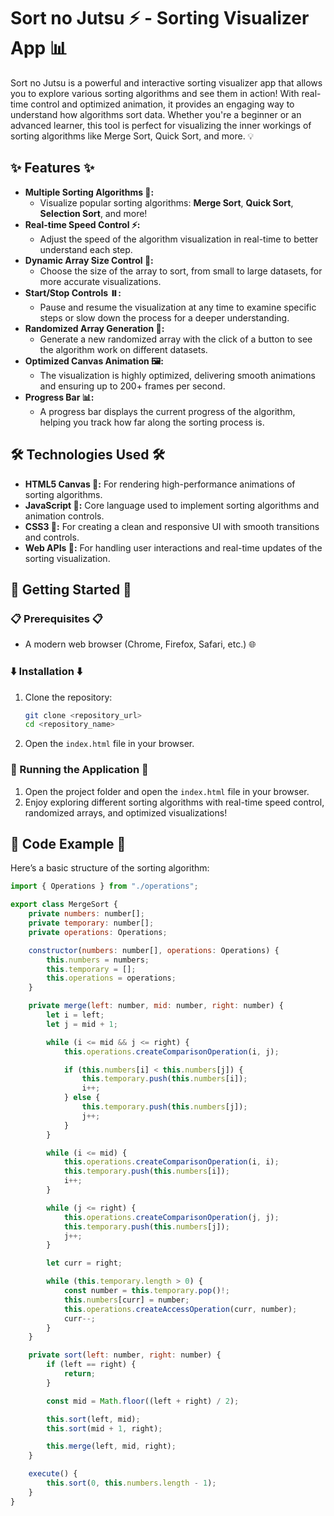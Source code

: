 # Sort no Jutsu ⚡️ - Sorting Visualizer App 📊

Sort no Jutsu is a powerful and interactive sorting visualizer app that allows you to explore various sorting algorithms and see them in action! With real-time control and optimized animation, it provides an engaging way to understand how algorithms sort data. Whether you're a beginner or an advanced learner, this tool is perfect for visualizing the inner workings of sorting algorithms like Merge Sort, Quick Sort, and more. 💡

## ✨ Features ✨

- **Multiple Sorting Algorithms 🧠:**
    - Visualize popular sorting algorithms: **Merge Sort**, **Quick Sort**, **Selection Sort**, and more!
- **Real-time Speed Control ⚡️:**
    - Adjust the speed of the algorithm visualization in real-time to better understand each step.
- **Dynamic Array Size Control 📏:**
    - Choose the size of the array to sort, from small to large datasets, for more accurate visualizations.
- **Start/Stop Controls ⏸️:**
    - Pause and resume the visualization at any time to examine specific steps or slow down the process for a deeper understanding.
- **Randomized Array Generation 🔀:**
    - Generate a new randomized array with the click of a button to see the algorithm work on different datasets.
- **Optimized Canvas Animation 🖼️:**
    - The visualization is highly optimized, delivering smooth animations and ensuring up to 200+ frames per second.
- **Progress Bar 📊:**
    - A progress bar displays the current progress of the algorithm, helping you track how far along the sorting process is.

## 🛠️ Technologies Used 🛠️

- **HTML5 Canvas 🎨:** For rendering high-performance animations of sorting algorithms.
- **JavaScript 📝:** Core language used to implement sorting algorithms and animation controls.
- **CSS3 🌈:** For creating a clean and responsive UI with smooth transitions and controls.
- **Web APIs 🔌:** For handling user interactions and real-time updates of the sorting visualization.

## 🚀 Getting Started 🚀

### 📋 Prerequisites 📋

- A modern web browser (Chrome, Firefox, Safari, etc.) 🌐

### ⬇️ Installation ⬇️

1. Clone the repository:

    ```bash
    git clone <repository_url>
    cd <repository_name>
    ```

2. Open the `index.html` file in your browser.

### 🏃 Running the Application 🏃

1. Open the project folder and open the `index.html` file in your browser.
2. Enjoy exploring different sorting algorithms with real-time speed control, randomized arrays, and optimized visualizations!

## 📝 Code Example 📝

Here’s a basic structure of the sorting algorithm:

```javascript
import { Operations } from "./operations";

export class MergeSort {
	private numbers: number[];
	private temporary: number[];
	private operations: Operations;

	constructor(numbers: number[], operations: Operations) {
		this.numbers = numbers;
		this.temporary = [];
		this.operations = operations;
	}

	private merge(left: number, mid: number, right: number) {
		let i = left;
		let j = mid + 1;

		while (i <= mid && j <= right) {
			this.operations.createComparisonOperation(i, j);

			if (this.numbers[i] < this.numbers[j]) {
				this.temporary.push(this.numbers[i]);
				i++;
			} else {
				this.temporary.push(this.numbers[j]);
				j++;
			}
		}

		while (i <= mid) {
			this.operations.createComparisonOperation(i, i);
			this.temporary.push(this.numbers[i]);
			i++;
		}

		while (j <= right) {
			this.operations.createComparisonOperation(j, j);
			this.temporary.push(this.numbers[j]);
			j++;
		}

		let curr = right;

		while (this.temporary.length > 0) {
			const number = this.temporary.pop()!;
			this.numbers[curr] = number;
			this.operations.createAccessOperation(curr, number);
			curr--;
		}
	}

	private sort(left: number, right: number) {
		if (left == right) {
			return;
		}

		const mid = Math.floor((left + right) / 2);

		this.sort(left, mid);
		this.sort(mid + 1, right);

		this.merge(left, mid, right);
	}

	execute() {
		this.sort(0, this.numbers.length - 1);
	}
}
```
